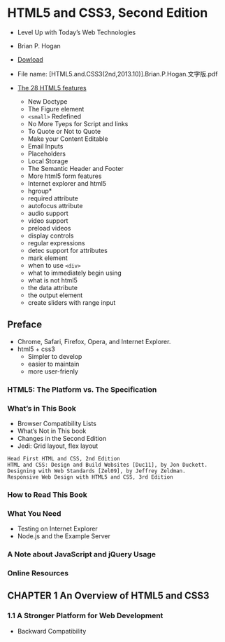 # HTML5 and CSS3, Second Edition

* Level Up with Today’s Web Technologies
* Brian P. Hogan
* [Dowload](https://salttiger.com/html5-css3-2nd-edition/)
* File name: [HTML5.and.CSS3(2nd,2013.10)].Brian.P.Hogan.文字版.pdf

* [The 28 HTML5 features](https://code.tutsplus.com/tutorials/28-html5-features-tips-and-techniques-you-must-know--net-13520)
  * New Doctype
  * The Figure element
  * `<small>` Redefined
  * No More Tyeps for Script and links
  * To Quote or Not to Quote
  * Make your Content Editable
  * Email Inputs
  * Placeholders
  * Local Storage
  * The Semantic Header and Footer
  * More html5 form features
  * Internet explorer and html5
  * hgroup*
  * required attribute
  * autofocus attribute
  * audio support
  * video support
  * preload videos
  * display controls
  * regular expressions
  * detec support for attributes
  * mark element
  * when to use `<div>`
  * what to immediately begin using
  * what is not html5
  * the data attribute
  * the output element
  * create sliders with range input

## Preface

* Chrome, Safari, Firefox, Opera, and Internet Explorer.
* html5 + css3
  * Simpler to develop
  * easier to maintain
  * more user-frienly

### HTML5: The Platform vs. The Specification

### What’s in This Book

* Browser Compatibility Lists
* What’s Not in This book
* Changes in the Second Edition
* Jedi: Grid layout, flex layout

```book-list
Head First HTML and CSS, 2nd Edition
HTML and CSS: Design and Build Websites [Duc11], by Jon Duckett.
Designing with Web Standards [Zel09], by Jeffrey Zeldman.
Responsive Web Design with HTML5 and CSS, 3rd Edition
```

### How to Read This Book

### What You Need

* Testing on Internet Explorer
* Node.js and the Example Server

### A Note about JavaScript and jQuery Usage

### Online Resources

## CHAPTER 1 An Overview of HTML5 and CSS3

### 1.1 A Stronger Platform for Web Development

* Backward Compatibility

